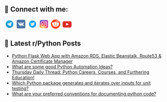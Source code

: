 ## 🔎 Connect with me:
[<img src="https://github.com/bullbesh/bullbesh/blob/main/images/Telegram.png" width="32" height="32" />](https://t.me/bullbesh)
[<img src="https://github.com/bullbesh/bullbesh/blob/main/images/VK.png" width="32" height="32" />](https://vk.com/bullbesh)
[<img src="https://github.com/bullbesh/bullbesh/blob/main/images/Twitter.png" width="32" height="32" />](https://twitter.com/bullbesh1)
[<img src="https://github.com/bullbesh/bullbesh/blob/main/images/Instagram.png" width="32" height="32" />](https://www.instagram.com/bullbesh)
[<img src="https://github.com/bullbesh/bullbesh/blob/main/images/Reddit.png" width="32" height="32" />](https://www.reddit.com/user/bullbesh)
[<img src="https://github.com/bullbesh/bullbesh/blob/main/images/YouTube.png" width="32" height="32" />](https://www.youtube.com/channel/UCtfjRs6uzgq5mfm8S06WTcg)

## 📕 Latest r/Python Posts
<!-- BLOG-POST-LIST:START -->
- [Python Flask Web App with Amazon RDS, Elastic Beanstalk, Route53 &amp; Amazon Certificate Manager](https://www.reddit.com/r/Python/comments/zfot2j/python_flask_web_app_with_amazon_rds_elastic/)
- [What are some good Python Automation Ideas?](https://www.reddit.com/r/Python/comments/zfmcyr/what_are_some_good_python_automation_ideas/)
- [Thursday Daily Thread: Python Careers, Courses, and Furthering Education!](https://www.reddit.com/r/Python/comments/zfimac/thursday_daily_thread_python_careers_courses_and/)
- [Which Python package generates and iterates over inputs for unit testing?](https://www.reddit.com/r/Python/comments/zfi3ja/which_python_package_generates_and_iterates_over/)
- [What are your preferred conventions for documenting python code?](https://www.reddit.com/r/Python/comments/zfbm0q/what_are_your_preferred_conventions_for/)
<!-- BLOG-POST-LIST:END -->
